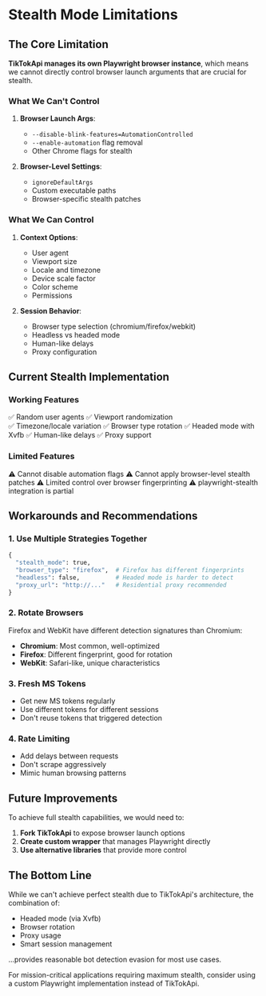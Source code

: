 # Stealth Mode Limitations

## The Core Limitation

**TikTokApi manages its own Playwright browser instance**, which means we cannot directly control browser launch arguments that are crucial for stealth.

### What We Can't Control

1. **Browser Launch Args**:
   - `--disable-blink-features=AutomationControlled`
   - `--enable-automation` flag removal
   - Other Chrome flags for stealth

2. **Browser-Level Settings**:
   - `ignoreDefaultArgs`
   - Custom executable paths
   - Browser-specific stealth patches

### What We Can Control

1. **Context Options**:
   - User agent
   - Viewport size
   - Locale and timezone
   - Device scale factor
   - Color scheme
   - Permissions

2. **Session Behavior**:
   - Browser type selection (chromium/firefox/webkit)
   - Headless vs headed mode
   - Human-like delays
   - Proxy configuration

## Current Stealth Implementation

### Working Features
✅ Random user agents
✅ Viewport randomization  
✅ Timezone/locale variation
✅ Browser type rotation
✅ Headed mode with Xvfb
✅ Human-like delays
✅ Proxy support

### Limited Features
⚠️ Cannot disable automation flags
⚠️ Cannot apply browser-level stealth patches
⚠️ Limited control over browser fingerprinting
⚠️ playwright-stealth integration is partial

## Workarounds and Recommendations

### 1. Use Multiple Strategies Together
```python
{
  "stealth_mode": true,
  "browser_type": "firefox",  # Firefox has different fingerprints
  "headless": false,          # Headed mode is harder to detect
  "proxy_url": "http://..."   # Residential proxy recommended
}
```

### 2. Rotate Browsers
Firefox and WebKit have different detection signatures than Chromium:
- **Chromium**: Most common, well-optimized
- **Firefox**: Different fingerprint, good for rotation
- **WebKit**: Safari-like, unique characteristics

### 3. Fresh MS Tokens
- Get new MS tokens regularly
- Use different tokens for different sessions
- Don't reuse tokens that triggered detection

### 4. Rate Limiting
- Add delays between requests
- Don't scrape aggressively
- Mimic human browsing patterns

## Future Improvements

To achieve full stealth capabilities, we would need to:

1. **Fork TikTokApi** to expose browser launch options
2. **Create custom wrapper** that manages Playwright directly
3. **Use alternative libraries** that provide more control

## The Bottom Line

While we can't achieve perfect stealth due to TikTokApi's architecture, the combination of:
- Headed mode (via Xvfb)
- Browser rotation
- Proxy usage
- Smart session management

...provides reasonable bot detection evasion for most use cases.

For mission-critical applications requiring maximum stealth, consider using a custom Playwright implementation instead of TikTokApi.
